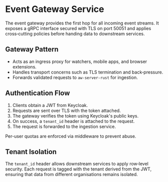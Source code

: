 # Event Gateway Service

The event gateway provides the first hop for all incoming event streams. It exposes a gRPC interface secured with TLS on port 50051 and applies cross‑cutting policies before handing data to downstream services.

## Gateway Pattern
- Acts as an ingress proxy for watchers, mobile apps, and browser extensions.
- Handles transport concerns such as TLS termination and back‑pressure.
- Forwards validated requests to `aw-server-rust` for ingestion.

## Authentication Flow
1. Clients obtain a JWT from Keycloak.
2. Requests are sent over TLS with the token attached.
3. The gateway verifies the token using Keycloak's public keys.
4. On success, a `tenant_id` header is attached to the request.
5. The request is forwarded to the ingestion service.

Per-user quotas are enforced via middleware to prevent abuse.

## Tenant Isolation
The `tenant_id` header allows downstream services to apply row‑level security. Each request is tagged with the tenant derived from the JWT, ensuring that data from different organisations remains isolated.
